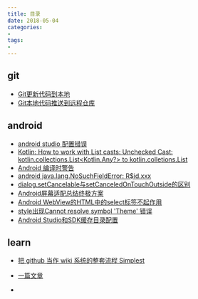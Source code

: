 ```yaml
---
title: 目录
date: 2018-05-04
categories: 
- 
tags: 
- 
---
```

git
------------------------
* [Git更新代码到本地](https://github.com/ningdaolong/wiki/blob/master/git/18_05_03_first.md)
* [Git本地代码推送到远程仓库](https://github.com/ningdaolong/wiki/blob/master/git/18_05_03_second.md)

android
-----------------------------
* [android studio 配置错误](https://github.com/ningdaolong/wiki/blob/master/android/AdroidStudio_Error.md)
* [Kotlin: How to work with List casts: Unchecked Cast: kotlin.collections.List<Kotlin.Any?> to kotlin.colletions.List<Waypoint>](https://github.com/ningdaolong/wiki/blob/master/android/2018%E5%B9%B45%E6%9C%8811%E6%97%A514_44.md)
* [Android 编译时警告](https://github.com/ningdaolong/wiki/blob/master/android/2018%E5%B9%B45%E6%9C%8811%E6%97%A514_50.md)
* [android java.lang.NoSuchFieldError: R$id.xxx](https://github.com/ningdaolong/wiki/blob/master/android/2018%E5%B9%B45%E6%9C%8823%E6%97%A515_19.md)
* [dialog.setCancelable与setCanceledOnTouchOutside的区别](https://github.com/ningdaolong/wiki/blob/master/android/2018%E5%B9%B45%E6%9C%8824%E6%97%A513_49.md)
* [Android屏幕适配总结终极方案](https://github.com/ningdaolong/wiki/blob/master/android/2018%E5%B9%B45%E6%9C%888%E6%97%A514_16.md)
* [Android WebView的HTML中的select标签不起作用](https://github.com/ningdaolong/wiki/blob/master/android/2018%E5%B9%B47%E6%9C%8810%E6%97%A514_39.md)
* [style出现Cannot resolve symbol 'Theme' 错误](https://github.com/ningdaolong/wiki/blob/master/android/2018%E5%B9%B47%E6%9C%8810%E6%97%A515_47.md)
* [Android Studio和SDK缓存目录配置](https://github.com/ningdaolong/wiki/blob/master/android/2018%E5%B9%B47%E6%9C%8830%E6%97%A509_59.md)

learn
-----------------------------------
* [把 github 当作 wiki 系统的整套流程 Simplest](https://github.com/ningdaolong/wiki/blob/master/learn/2018%E5%B9%B45%E6%9C%888%E6%97%A515_41.md)
* [一篇文章](https://github.com/ningdaolong/wiki/blob/master/learn/18_05_04_first.md)

* []()
